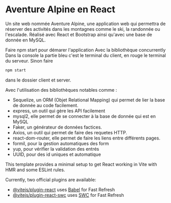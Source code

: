 # Aventure Alpine en React

Un site web nommée Aventure Alpine, une application web qui permettra de réserver des activités dans les montagnes comme le ski, la randonnée ou l'escalade.
Réalisé avec React et Bootstrap ainsi qu'avec une base de donnée en MySQL.

Faire npm start pour démarer l'application
Avec la bibliothèque concurrently 
Dans la console la partie bleu c'est le terminal du client, en rouge le terminal du serveur. 
Sinon faire

```bash
npm start 
```
dans le dossier client et server.


Avec l'utilisation des bibliothèques notables comme :
- Sequelize, un ORM (Objet Relational Mapping) qui permet de lier la base de donnée au code facilement.
- express, un outil qui gère les API facilement 
- mysql2, elle permet de se connecter à la base de donnée qui est en MySQL
- Faker, un générateur de données factices.
- Axios, un outil qui permet de faire des requetes HTTP.
- react-dom-router, elle permet de faire les liens entre différents pages.
- formil, pour la gestion automatiques des form
- yup, pour vérifier la validation des entrés
- UUID, pour des id uniques et automatique

This template provides a minimal setup to get React working in Vite with HMR and some ESLint rules.

Currently, two official plugins are available:

- [@vitejs/plugin-react](https://github.com/vitejs/vite-plugin-react/blob/main/packages/plugin-react/README.md) uses [Babel](https://babeljs.io/) for Fast Refresh
- [@vitejs/plugin-react-swc](https://github.com/vitejs/vite-plugin-react-swc) uses [SWC](https://swc.rs/) for Fast Refresh
